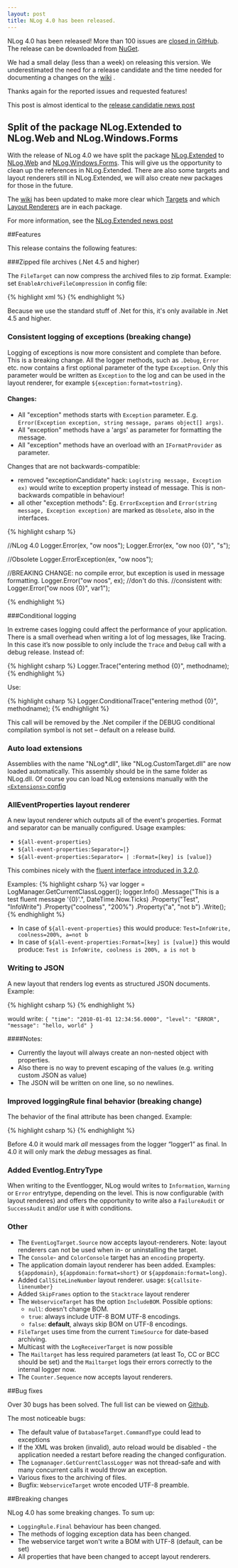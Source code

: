 ```yaml
---
layout: post
title: NLog 4.0 has been released. 
---
```


NLog 4.0 has been released! 
More than 100 issues are [closed in GitHub](https://github.com/NLog/NLog/issues?q=milestone%3A4.0+is%3Aclosed). 
The release can be downloaded from [NuGet](https://www.nuget.org/packages/NLog/4.0.0). 

We had a small delay (less than a week) on releasing this version. 
We underestimated the need for a release candidate and the time needed for documenting a changes on the [wiki](https://github.com/nlog/nlog/wiki) .

Thanks again for the reported issues and requested features!

This post is almost identical to the [release candidatie news post](http://nlog-project.org/2015/05/28/nlog-4-release-candidate.html)



## Split of the package NLog.Extended to NLog.Web and NLog.Windows.Forms
With the release of NLog 4.0 we have split the package [NLog.Extended](https://www.nuget.org/packages/NLog.Extended/) to [NLog.Web](https://www.nuget.org/packages/NLog.Web/) and [NLog.Windows.Forms](https://www.nuget.org/packages/NLog.Windows.Forms/). 
This will give us the opportunity to clean up the references in NLog.Extended. 
There are also some targets and layout renderers still in NLog.Extended, we will also create new packages for those in the future.

The [wiki](https://github.com/nlog/nlog/wiki/Targets) has been updated to make more clear which [Targets](https://github.com/nlog/nlog/wiki/Targets) and which [Layout Renderers](https://github.com/nlog/nlog/wiki/Layout-Renderers) are in each package.

For more information, see the [NLog.Extended news post](http://nlog-project.org/2015/06/13/NLog-Extended_NLog-Web_and_NLog-Windows-Forms.html)

##Features

This release contains the following features:



###Zipped file archives (.Net 4.5 and higher)

The `FileTarget` can now compress the archived files to zip format. 
Example: set `EnableArchiveFileCompression` in config file:

{% highlight xml %}
  <target name="file" xsi:type="File"
      layout="${longdate} ${logger} ${message}" 
      fileName="${basedir}/logs/logfile.txt" 
      archiveFileName="${basedir}/archives/log.{#}.txt"
      archiveEvery="Day"
      archiveNumbering="Rolling"
      maxArchiveFiles="7"
    enableArchiveFileCompression="true" />
{% endhighlight %}

Because we use the standard stuff of .Net for this, it's only available in .Net 4.5 and higher.

### Consistent logging of exceptions (**breaking change**)

Logging of exceptions is now more consistent and complete than before. This is a breaking change.
All the logger methods, such as `.Debug`, `Error` etc. now contains a first optional parameter of the type `Exception`. 
Only this parameter would be written as `Exception` to the log and can be used in the layout renderer, for example `${exception:format=tostring}`. 

#### Changes:

*	All "exception" methods starts with `Exception` parameter. E.g. `Error(Exception exception, string message, params object[] args)`.
*	All "exception" methods have a 'args' as parameter for formatting the message.
*	All "exception" methods have an overload with an `IFormatProvider` as parameter.

Changes that are not backwards-compatible:

*	removed "exceptionCandidate" hack: `Log(string message, Exception ex)` would write to exception property instead of message. This is non-backwards compatible in behaviour!
*	all other "exception methods": Eg. `ErrorException` and `Error(string message, Exception exception)` are marked as `Obsolete`, also in the interfaces. 

{% highlight csharp %}

//NLog 4.0
Logger.Error(ex, "ow noos");
Logger.Error(ex, "ow noo {0}", "s");

//Obsolete
Logger.ErrorException(ex, "ow noos");

//BREAKING CHANGE: no compile error, but exception is used in message formatting.
Logger.Error("ow noos", ex); //don't do this.
//consistent with:
Logger.Error("ow noos {0}", var1");

{% endhighlight %}

###Conditional logging

In extreme cases logging could affect the performance of your application. There is a small overhead when writing a lot of log messages, like Tracing.
In this case it’s now possible to only include the `Trace` and `Debug` call with a debug release. 
Instead of:

{% highlight csharp %}
Logger.Trace("entering method {0}", methodname);
{% endhighlight %}

Use:

{% highlight csharp %}
Logger.ConditionalTrace("entering method {0}", methodname);
{% endhighlight %}

This call will be removed by the .Net compiler if the DEBUG conditional compilation symbol is not set – default on a release build.

### Auto load extensions

Assemblies with the name "NLog*.dll", like "NLog.CustomTarget.dll" are now loaded automatically. This assembly should be in the same folder as NLog.dll.
Of course you can load NLog extensions manually with the [`<Extensions>` config]( https://github.com/nlog/nlog/wiki/How-to-write-a-Target#how-to-use-the-newly-created-target)

### AllEventProperties layout renderer

A new layout renderer which outputs all of the event's properties. Format and separator can be manually configured.
Usage examples:

*	`${all-event-properties}`
*	`${all-event-properties:Separator=|}`
*	`${all-event-properties:Separator= | :Format=[key] is [value]}`

This combines nicely with the [fluent interface introduced in 3.2.0](http://nlog-project.org/2015/01/20/have-you-seen-our-new-fluent-interface.html).

Examples:
{% highlight csharp %}
var logger = LogManager.GetCurrentClassLogger();
logger.Info()
    .Message("This is a test fluent message '{0}'.", DateTime.Now.Ticks)
    .Property("Test", "InfoWrite")
    .Property("coolness", "200%")
    .Property("a", "not b")
    .Write();
{% endhighlight %}

* In case of `${all-event-properties}` this would produce: `Test=InfoWrite, coolness=200%, a=not b`
* In case of `${all-event-properties:Format=[key] is [value]}` this would produce: `Test is InfoWrite, coolness is 200%, a is not b`


### Writing to JSON

A new layout that renders log events as structured JSON documents.
Example:

{% highlight csharp %}
<target name="jsonFile" xsi:type="File" fileName="${logFileNamePrefix}.json">
      <layout xsi:type="JsonLayout">
              <attribute name="time" layout="${longdate}" />
              <attribute name="level" layout="${level:upperCase=true}"/>
              <attribute name="message" layout="${message}" />
       </layout>
</target>
{% endhighlight %}

would write: `{ "time": "2010-01-01 12:34:56.0000", "level": "ERROR", "message": "hello, world" }`

####Notes:

* Currently the layout will always create an non-nested object with properties.
* Also there is no way to prevent escaping of the values (e.g. writing custom JSON as value)
* The JSON will be written on one line, so no newlines. 

### Improved loggingRule final behavior (**breaking change**)

The behavior of the final attribute has been changed. Example:

{% highlight csharp %}
<logger name="logger1" level="Debug"  final=true  />
{% endhighlight %}

Before 4.0 it would mark _all_ messages from the logger “logger1” as final. In 4.0 it will only mark the _debug_ messages as final. 

### Added Eventlog.EntryType

When writing to the Eventlogger, NLog would writes to `Information`, `Warning` or `Error` entrytype, depending on the level. This is now configurable (with layout renderes) and offers the opportunity to write also a `FailureAudit` or `SuccessAudit` and/or use it with conditions.

### Other

* The `EventLogTarget.Source` now accepts layout-renderers. Note: layout renderers can not be used when in- or uninstalling the target. 
*	The `Console`- and `ColorConsole` target has an `encoding` property.
*	The application domain layout renderer has been added. Examples: `${appdomain}`, `${appdomain:format=short}` or `${appdomain:format=long}`.
*	Added `CallSiteLineNumber` layout renderer. usage: `${callsite-linenumber}`
*	Added `SkipFrames` option to the `Stacktrace` layout renderer
*	The `WebserviceTarget` has the option `IncludeBOM`. Possible options: 
    *	`null`: doesn't change BOM.
    *	`true`: always include UTF-8 BOM UTF-8 encodings.
    *	`false`: **default**, always skip BOM on UTF-8 encodings.
*	`FileTarget` uses time from the current `TimeSource` for date-based archiving. 
*	Multicast with the `LogReceiverTarget` is now possible
*	The `Mailtarget` has less required parameters (at least To, CC or BCC should be set) and the `Mailtarget` logs their errors correctly to the internal logger now. 
* The `Counter.Sequence` now accepts layout renderers.

##Bug fixes

Over 30 bugs has been solved. The full list can be viewed on  [Github](https://github.com/NLog/NLog/issues?utf8=%E2%9C%93&q=milestone%3A4.0+is%3Aclosed+label%3Abug).

The most noticeable bugs:

*	The default value of `DatabaseTarget.CommandType` could lead to exceptions
*	If the XML was broken (invalid), auto reload would be disabled - the application needed a restart before reading the changed configuration.  
*	The `Logmanager.GetCurrentClassLogger` was not thread-safe and with many concurrent calls it would throw an exception.
*	Various fixes to the archiving of files.
*	Bugfix: `WebserviceTarget` wrote encoded UTF-8 preamble.


##Breaking changes

NLog 4.0 has some breaking changes. To sum up:

*	`LoggingRule.Final` behaviour has been changed.
*	The methods of logging exception data has been changed.
*	The webservice target won't write a BOM with UTF-8 (default, can be set)
* All properties that have been changed to accept layout renderers. 




